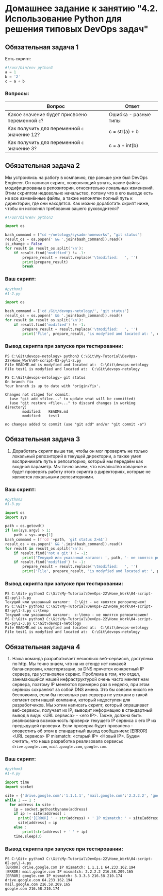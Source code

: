 # Домашнее задание к занятию "4.2. Использование Python для решения типовых DevOps задач"

## Обязательная задача 1

Есть скрипт:
```python
#!/usr/bin/env python3
a = 1
b = '2'
c = a + b
```

### Вопросы:
| Вопрос  | Ответ |
| ------------- |--|
| Какое значение будет присвоено переменной `c`?  | Ошибка - разные типы |
| Как получить для переменной `c` значение 12?  | c = str(a) + b |
| Как получить для переменной `c` значение 3?  | c = a + int(b) |

## Обязательная задача 2
Мы устроились на работу в компанию, где раньше уже был DevOps Engineer. Он написал скрипт, позволяющий узнать, какие файлы модифицированы в репозитории, относительно локальных изменений. Этим скриптом недовольно начальство, потому что в его выводе есть не все изменённые файлы, а также непонятен полный путь к директории, где они находятся. Как можно доработать скрипт ниже, чтобы он исполнял требования вашего руководителя?

```python
#!/usr/bin/env python3

import os

bash_command = ["cd ~/netology/sysadm-homeworks", "git status"]
result_os = os.popen(' && '.join(bash_command)).read()
is_change = False
for result in result_os.split('\n'):
    if result.find('modified') != -1:
        prepare_result = result.replace('\tmodified:   ', '')
        print(prepare_result)
        break
```

### Ваш скрипт:
```python
#python3
#1-2.py

import os

bash_command = ['cd /Git/devops-netology/', 'git status']
result_os = os.popen(' && '.join(bash_command)).read()
for result in result_os.split('\n'):
    if result.find('modified') != -1:
        prepare_result = result.replace('\tmodified:   ', '')
        print('File', prepare_result, 'is modyfied and located at: ', os.getcwd())
```

### Вывод скрипта при запуске при тестировании:
```
PS C:\Git\devops-netology> python3 C:\Git\My-Tutorial\DevOps-22\Home_Work\04-script-02-py\1-2.py
File README.md is modyfied and located at:  C:\Git\devops-netology
File test1 is modyfied and located at:  C:\Git\devops-netology

PS C:\Git\devops-netology> git status
On branch fix
Your branch is up to date with 'origin/fix'.

Changes not staged for commit:
  (use "git add <file>..." to update what will be committed)
  (use "git restore <file>..." to discard changes in working directory)
        modified:   README.md
        modified:   test1

no changes added to commit (use "git add" and/or "git commit -a")

```

## Обязательная задача 3
1. Доработать скрипт выше так, чтобы он мог проверять не только локальный репозиторий в текущей директории, а также умел воспринимать путь к репозиторию, который мы передаём как входной параметр. Мы точно знаем, что начальство коварное и будет проверять работу этого скрипта в директориях, которые не являются локальными репозиториями.

### Ваш скрипт:
```python
#python3
#1-3.py

import os
import sys

path = os.getcwd()
if len(sys.argv) > 1:
    path = sys.argv[1]
bash_command = [f'cd '+path, 'git status 2>&1']
result_os = os.popen(' && '.join(bash_command)).read()
for result in result_os.split('\n'):
    if result.find('not a git') != -1:
        print('Текущий или указанный каталог: ', path, '- не являтся репозиторием!')
    if result.find('modified') != -1:
        prepare_result = result.replace('\tmodified:   ', '')
        print('File', prepare_result, 'is modyfied and located at: ', path)
```

### Вывод скрипта при запуске при тестировании:
```
PS C:\Git> python3 C:\Git\My-Tutorial\DevOps-22\Home_Work\04-script-02-py\1-3.py
Текущий или указанный каталог:  C:\Git - не являтся репозиторием!
PS C:\Git> python3 C:\Git\My-Tutorial\DevOps-22\Home_Work\04-script-02-py\1-3.py c:\temp
Текущий или указанный каталог:  c:\temp - не являтся репозиторием!
PS C:\Git> python3 C:\Git\My-Tutorial\DevOps-22\Home_Work\04-script-02-py\1-3.py C:\Git\devops-netology 
File README.md is modyfied and located at:  C:\Git\devops-netology
File test1 is modyfied and located at:  C:\Git\devops-netology

```

## Обязательная задача 4
1. Наша команда разрабатывает несколько веб-сервисов, доступных по http. Мы точно знаем, что на их стенде нет никакой балансировки, кластеризации, за DNS прячется конкретный IP сервера, где установлен сервис. Проблема в том, что отдел, занимающийся нашей инфраструктурой очень часто меняет нам сервера, поэтому IP меняются примерно раз в неделю, при этом сервисы сохраняют за собой DNS имена. Это бы совсем никого не беспокоило, если бы несколько раз сервера не уезжали в такой сегмент сети нашей компании, который недоступен для разработчиков. Мы хотим написать скрипт, который опрашивает веб-сервисы, получает их IP, выводит информацию в стандартный вывод в виде: <URL сервиса> - <его IP>. Также, должна быть реализована возможность проверки текущего IP сервиса c его IP из предыдущей проверки. Если проверка будет провалена - оповестить об этом в стандартный вывод сообщением: [ERROR] <URL сервиса> IP mismatch: <старый IP> <Новый IP>. Будем считать, что наша разработка реализовала сервисы: `drive.google.com`, `mail.google.com`, `google.com`.

### Ваш скрипт:
```python
#python3
#1-4.py

import time
import socket

site = {'drive.google.com':'1.1.1.1', 'mail.google.com':'2.2.2.2', 'google.com':'3.3.3.3'}
while 1 == 1 :
  for address in site :
    ip = socket.gethostbyname(address)
    if ip != site[address] :
      print('[ERROR] ' + str(address) + ' IP mismatch: ' + site[address] + ' ' + ip)
      site[address] = ip
    else :
        print(str(address) + ' ' + ip)
    time.sleep(3)
```

### Вывод скрипта при запуске при тестировании:
```
PS C:\Git> python3 C:\Git\My-Tutorial\DevOps-22\Home_Work\04-script-02-py\1-4.py                       
[ERROR] drive.google.com IP mismatch: 1.1.1.1 64.233.162.194
[ERROR] mail.google.com IP mismatch: 2.2.2.2 216.58.209.165
[ERROR] google.com IP mismatch: 3.3.3.3 216.58.210.174
drive.google.com 64.233.162.194
mail.google.com 216.58.209.165
google.com 216.58.210.174

```
